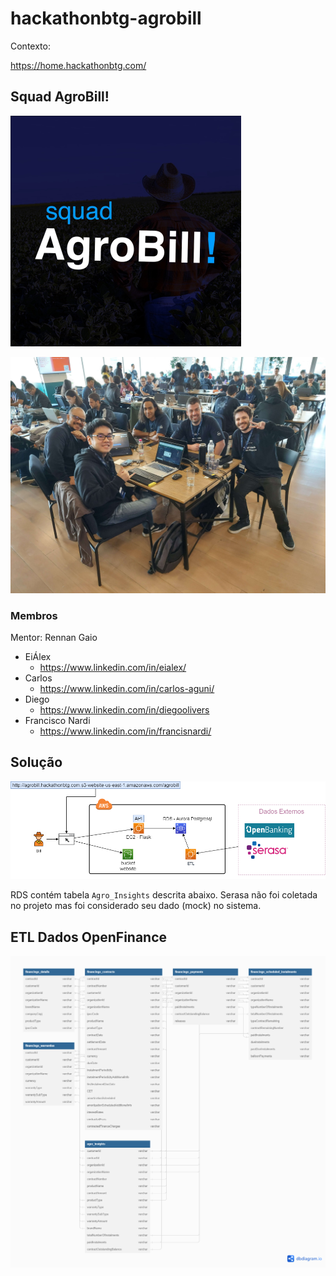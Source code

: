 # hackathonbtg-agrobill


Contexto:

https://home.hackathonbtg.com/

## Squad AgroBill!

![](./squad-logo.png)

![](./team.jpg)

### Membros

Mentor: Rennan Gaio

* EiÁlex
    * https://www.linkedin.com/in/eialex/
* Carlos
    * https://www.linkedin.com/in/carlos-aguni/
* Diego
    * https://www.linkedin.com/in/diegoolivers
* Francisco Nardi
    * https://www.linkedin.com/in/francisnardi/


## Solução

![](./arquitetura.png)

RDS contém tabela `Agro_Insights` descrita abaixo.
Serasa não foi coletada no projeto mas foi considerado seu dado (mock) no sistema.

## ETL Dados OpenFinance

![](./db_agro_insights.png)



